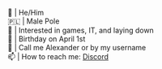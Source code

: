👨 | He/Him  <br />
🇵🇱 | Male Pole  <br />
🧠 | Interested in games, IT, and laying down  <br />
🎂 | Birthday on April 1st  <br />
🤙 | Call me Alexander or by my username  <br />
📫 | How to reach me: [Discord](https://discord.com/users/444131047316389888)
